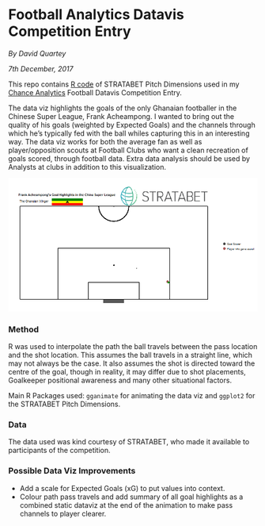 # Football Analytics Datavis Competition Entry
*By David Quartey*

*7th December, 2017*

This repo contains [R code](https://github.com/DavidQuartey/ggplot2_football_pitch/blob/master/statabet_pitch_dimensions.R) of STRATABET Pitch Dimensions used in my [Chance Analytics](https://chanceanalytics.wordpress.com/) Football Datavis Competition Entry.

The data viz highlights the goals of the only Ghanaian footballer in the Chinese Super League, Frank Acheampong. I wanted to bring out the quality of his goals (weighted by Expected Goals) and the channels through which he’s typically fed with the ball whiles capturing this in an interesting way. The data viz works for both the average fan as well as player/opposition scouts at Football Clubs who want a clean recreation of goals scored, through football data. Extra data analysis should be used by Analysts at clubs in addition to this visualization.
 

![alt text](https://github.com/DavidQuartey/ggplot2_football_pitch/blob/master/chance_dataviz_competition_entry.gif)

### Method
R was used to interpolate the path the ball travels between the pass location and the shot location. This assumes the ball travels in a straight line, which may not always be the case. It also assumes the shot is directed toward the centre of the goal, though in reality, it may differ due to shot placements, Goalkeeper positional awareness and many other situational factors.

Main R Packages used: `gganimate` for animating the data viz and `ggplot2` for the STRATABET Pitch Dimensions.

### Data
The data used was kind courtesy of STRATABET, who made it available to participants of the competition.

### Possible Data Viz Improvements
* Add a scale for Expected Goals (xG) to put values into context.
* Colour path pass travels and add summary of all goal highlights as a combined static dataviz at the end of the animation to make pass channels to player clearer.
